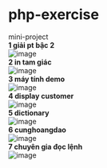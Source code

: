 # php-exercise
mini-project <br>
 **1 giải pt bậc 2** <br>
 ![image](https://user-images.githubusercontent.com/63847215/126259799-86282699-28aa-4512-876d-05e1bd8163a2.png) <br>
 **2 in tam giác** <br>
 ![image](https://user-images.githubusercontent.com/63847215/126282254-2512808a-037e-415c-a406-2281a34457f9.png) <br>
 **3 máy tính demo** <br>
 ![image](https://user-images.githubusercontent.com/63847215/126295509-3996cff0-9dd2-4d2d-a977-c9812c642fb5.png) <br>
 **4 display customer** <br>
 ![image](https://user-images.githubusercontent.com/63847215/126306043-133ab976-4d79-4a64-b4cb-f4f4265ba709.png) <br>
 **5 dictionary** <br>
 ![image](https://user-images.githubusercontent.com/63847215/126331207-f3c8f274-d6c2-42bd-9da0-3bffae8cf421.png) <br>
 **6 cunghoangdao** <br>
 ![image](https://user-images.githubusercontent.com/63847215/126348782-776c4550-8d3f-4bbf-81af-e3963a9526e1.png) <br>
 **7 chuyên gia đọc lệnh** <br>
 ![image](https://user-images.githubusercontent.com/63847215/126432689-4d9fc915-7d51-4128-8bab-2ecf49dbff2b.png) <br>

